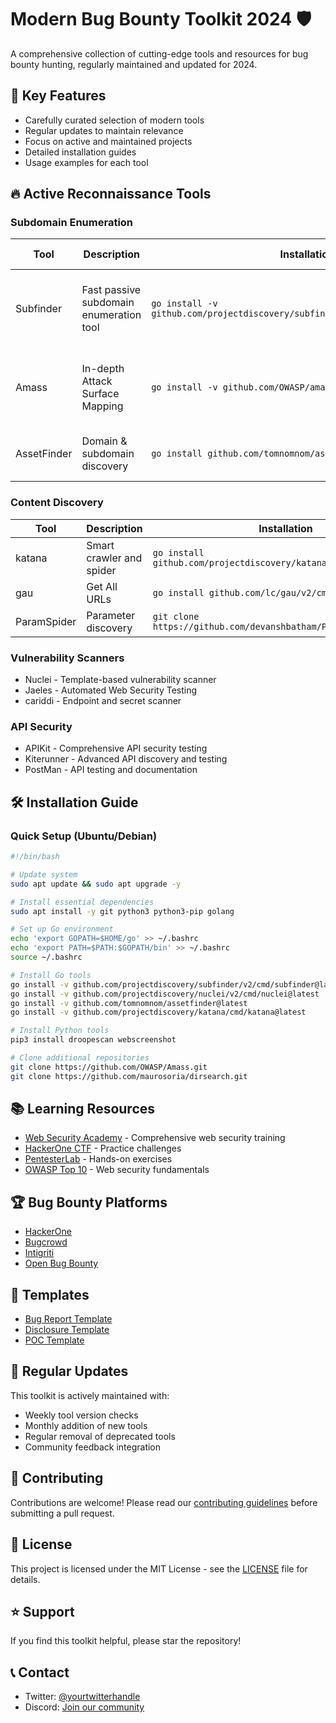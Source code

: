 # Modern Bug Bounty Toolkit 2024 🛡️

A comprehensive collection of cutting-edge tools and resources for bug bounty hunting, regularly maintained and updated for 2024.

## 🎯 Key Features
- Carefully curated selection of modern tools
- Regular updates to maintain relevance
- Focus on active and maintained projects
- Detailed installation guides
- Usage examples for each tool

## 🔥 Active Reconnaissance Tools

### Subdomain Enumeration
| Tool | Description | Installation | Key Features |
|------|-------------|--------------|--------------|
| Subfinder | Fast passive subdomain enumeration tool | `go install -v github.com/projectdiscovery/subfinder/v2/cmd/subfinder@latest` | - Multiple sources<br>- Fast enumeration<br>- API support |
| Amass | In-depth Attack Surface Mapping | `go install -v github.com/OWASP/amass/v3/...@master` | - Advanced enumeration<br>- Graph database<br>- Visualization |
| AssetFinder | Domain & subdomain discovery | `go install github.com/tomnomnom/assetfinder@latest` | - Multiple sources<br>- Fast results |

### Content Discovery
| Tool | Description | Installation |
|------|-------------|--------------|
| katana | Smart crawler and spider | `go install github.com/projectdiscovery/katana/cmd/katana@latest` |
| gau | Get All URLs | `go install github.com/lc/gau/v2/cmd/gau@latest` |
| ParamSpider | Parameter discovery | `git clone https://github.com/devanshbatham/ParamSpider` |

### Vulnerability Scanners
- Nuclei - Template-based vulnerability scanner
- Jaeles - Automated Web Security Testing
- cariddi - Endpoint and secret scanner

### API Security
- APIKit - Comprehensive API security testing
- Kiterunner - Advanced API discovery and testing
- PostMan - API testing and documentation

## 🛠️ Installation Guide

### Quick Setup (Ubuntu/Debian)
```bash
#!/bin/bash

# Update system
sudo apt update && sudo apt upgrade -y

# Install essential dependencies
sudo apt install -y git python3 python3-pip golang

# Set up Go environment
echo 'export GOPATH=$HOME/go' >> ~/.bashrc
echo 'export PATH=$PATH:$GOPATH/bin' >> ~/.bashrc
source ~/.bashrc

# Install Go tools
go install -v github.com/projectdiscovery/subfinder/v2/cmd/subfinder@latest
go install -v github.com/projectdiscovery/nuclei/v2/cmd/nuclei@latest
go install -v github.com/tomnomnom/assetfinder@latest
go install -v github.com/projectdiscovery/katana/cmd/katana@latest

# Install Python tools
pip3 install droopescan webscreenshot

# Clone additional repositories
git clone https://github.com/OWASP/Amass.git
git clone https://github.com/maurosoria/dirsearch.git
```

## 📚 Learning Resources
- [Web Security Academy](https://portswigger.net/web-security) - Comprehensive web security training
- [HackerOne CTF](https://ctf.hacker101.com/) - Practice challenges
- [PentesterLab](https://pentesterlab.com/) - Hands-on exercises
- [OWASP Top 10](https://owasp.org/www-project-top-ten/) - Web security fundamentals

## 🏆 Bug Bounty Platforms
- [HackerOne](https://hackerone.com)
- [Bugcrowd](https://bugcrowd.com)
- [Intigriti](https://intigriti.com)
- [Open Bug Bounty](https://www.openbugbounty.org/)

## 📝 Templates
- [Bug Report Template](templates/bug-report.md)
- [Disclosure Template](templates/disclosure.md)
- [POC Template](templates/poc.md)

## 🔄 Regular Updates
This toolkit is actively maintained with:
- Weekly tool version checks
- Monthly addition of new tools
- Regular removal of deprecated tools
- Community feedback integration

## 🤝 Contributing
Contributions are welcome! Please read our [contributing guidelines](CONTRIBUTING.md) before submitting a pull request.

## 📜 License
This project is licensed under the MIT License - see the [LICENSE](LICENSE) file for details.

## ⭐ Support
If you find this toolkit helpful, please star the repository!

## 📞 Contact
- Twitter: [@yourtwitterhandle](https://twitter.com/yourtwitterhandle)
- Discord: [Join our community](https://discord.gg/yourdiscord)
